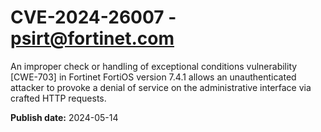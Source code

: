 # CVE-2024-26007 - psirt@fortinet.com

An improper check or handling of exceptional conditions vulnerability [CWE-703] in Fortinet FortiOS version 7.4.1 allows an unauthenticated attacker to provoke a denial of service on the administrative interface via crafted HTTP requests.

**Publish date:** 2024-05-14
